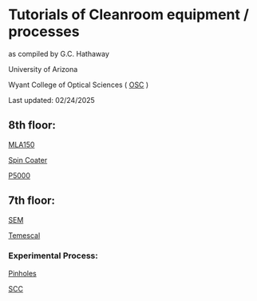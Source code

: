# Tutorials of Cleanroom equipment / processes
as compiled by G.C. Hathaway  

University of Arizona 

Wyant College of Optical Sciences ( [OSC](https://wp.optics.arizona.edu/osccleanroom/policies/) )

Last updated: 02/24/2025

## 8th floor:

[MLA150](https://catinthehat-haway.github.io/OSCNANOFAB/MLA150) 

[Spin Coater](https://catinthehat-haway.github.io/OSCNANOFAB/Spin_Coater)

[P5000](https://catinthehat-haway.github.io/OSCNANOFAB/P5000)

## 7th floor:

[SEM](https://catinthehat-haway.github.io/OSCNANOFAB/SEM)

[Temescal](https://catinthehat-haway.github.io/OSCNANOFAB/Temescal)

### Experimental Process: 

[Pinholes](https://catinthehat-haway.github.io/OSCNANOFAB/pinholes_1550nm)

[SCC](https://catinthehat-haway.github.io/OSCNANOFAB/SCC)
